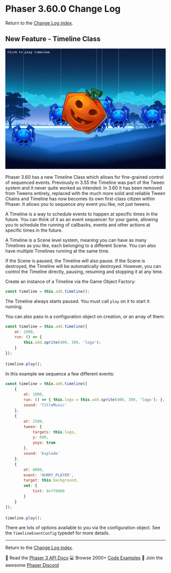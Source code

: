 # Phaser 3.60.0 Change Log

Return to the [Change Log index](CHANGELOG-v3.60.md).

## New Feature - Timeline Class

![Timeline Class](images/timeline.png)

Phaser 3.60 has a new Timeline Class which allows for fine-grained control of sequenced events. Previously in 3.55 the Timeline was part of the Tween system and it never quite worked as intended. In 3.60 it has been removed from Tweens entirely, replaced with the much more solid and reliable Tween Chains and Timeline has now becomes its own first-class citizen within Phaser. It allows you to sequence _any_ event you like, not just tweens.

A Timeline is a way to schedule events to happen at specific times in the future. You can think of it as an event sequencer for your game, allowing you to schedule the running of callbacks, events and other actions at specific times in the future.

A Timeline is a Scene level system, meaning you can have as many Timelines as you like, each belonging to a different Scene. You can also have multiple Timelines running at the same time.

If the Scene is paused, the Timeline will also pause. If the Scene is destroyed, the Timeline will be automatically destroyed. However, you can control the Timeline directly, pausing, resuming and stopping it at any time.

Create an instance of a Timeline via the Game Object Factory:

```js
const timeline = this.add.timeline();
```

The Timeline always starts paused. You must call `play` on it to start it running.

You can also pass in a configuration object on creation, or an array of them:

```js
const timeline = this.add.timeline({
    at: 1000,
    run: () => {
        this.add.sprite(400, 300, 'logo');
    }
});

timeline.play();
```

In this example we sequence a few different events:

```js
const timeline = this.add.timeline([
    {
        at: 1000,
        run: () => { this.logo = this.add.sprite(400, 300, 'logo'); },
        sound: 'TitleMusic'
    },
    {
        at: 2500,
        tween: {
            targets: this.logo,
            y: 600,
            yoyo: true
        },
        sound: 'Explode'
    },
    {
        at: 8000,
        event: 'HURRY_PLAYER',
        target: this.background,
        set: {
            tint: 0xff0000
        }
    }
]);

timeline.play();
```

There are lots of options available to you via the configuration object. See the `TimelineEventConfig` typedef for more details.

---------------------------------------

Return to the [Change Log index](CHANGELOG-v3.60.md).

📖 Read the [Phaser 3 API Docs](https://newdocs.phaser.io/) 💻 Browse 2000+ [Code Examples](https://labs.phaser.io) 🤝 Join the awesome [Phaser Discord](https://discord.gg/phaser)
